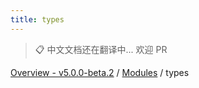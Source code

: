 ```yaml
---
title: types
---
```


> 📋 中文文档还在翻译中... 欢迎 PR

[Overview - v5.0.0-beta.2](../README.zh.md) / [Modules](../modules.zh.md) / types
